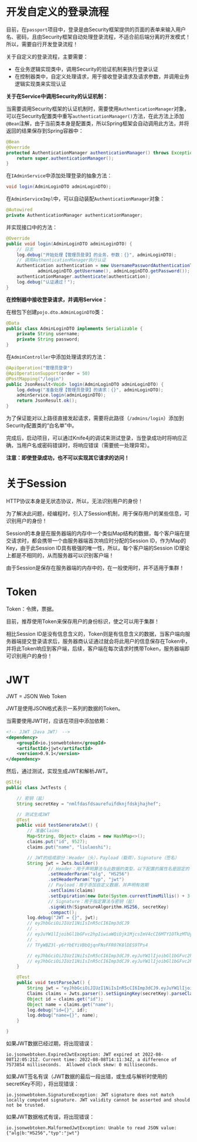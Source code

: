 # 开发自定义的登录流程

目前，在`passport`项目中，登录是由Security框架提供的页面的表单来输入用户名、密码，且由Security框架自动处理登录流程，不适合前后端分离的开发模式！所以，需要自行开发登录流程！

关于自定义的登录流程，主要需要：

- 在业务逻辑实现类中，调用Security的验证机制来执行登录认证
- 在控制器类中，自定义处理请求，用于接收登录请求及请求参数，并调用业务逻辑实现类来实现认证

**关于在Service中调用Security的认证机制：**

当需要调用Security框架的认证机制时，需要使用`AuthenticationManager`对象，可以在Security配置类中重写`authenticationManager()`方法，在此方法上添加`@Bean`注解，由于当前类本身是配置类，所以Spring框架会自动调用此方法，并将返回的结果保存到Spring容器中：

```java
@Bean
@Override
protected AuthenticationManager authenticationManager() throws Exception {
    return super.authenticationManager();
}
```

在`IAdminService`中添加处理登录的抽象方法：

```java
void login(AdminLoginDTO adminLoginDTO);
```

在`AdminServiceImpl`中，可以自动装配`AuthenticationManager`对象：

```java
@Autowired
private AuthenticationManager authenticationManager;
```

并实现接口中的方法：

```java
@Override
public void login(AdminLoginDTO adminLoginDTO) {
    // 日志
    log.debug("开始处理【管理员登录】的业务，参数：{}", adminLoginDTO);
    // 调用AuthenticationManager执行认证
    Authentication authentication = new UsernamePasswordAuthenticationToken(
            adminLoginDTO.getUsername(), adminLoginDTO.getPassword());
    authenticationManager.authenticate(authentication);
    log.debug("认证通过！");
}
```

**在控制器中接收登录请求，并调用Service：**

在根包下创建`pojo.dto.AdminLoginDTO`类：

```java
@Data
public class AdminLoginDTO implements Serializable {
    private String username;
    private String password;
}
```

在`AdminController`中添加处理请求的方法：

```java
@ApiOperation("管理员登录")
@ApiOperationSupport(order = 50)
@PostMapping("/login")
public JsonResult<Void> login(AdminLoginDTO adminLoginDTO) {
    log.debug("准备处理【管理员登录】的请求：{}", adminLoginDTO);
    adminService.login(adminLoginDTO);
    return JsonResult.ok();
}
```

为了保证能对以上路径直接发起请求，需要将此路径（`/admins/login`）添加到Security配置类的“白名单”中。

完成后，启动项目，可以通过Knife4j的调试来测试登录，当登录成功时将响应正确，当用户名或密码错误时，将响应错误（需要统一处理异常）。

**注意：即使登录成功，也不可以实现其它请求的访问！**

# 关于Session

HTTP协议本身是无状态协议，所以，无法识别用户的身份！

为了解决此问题，经编程时，引入了Session机制，用于保存用户的某些信息，可识别用户的身份！

Session的本身是在服务器端的内存中一个类似Map结构的数据，每个客户端在提交请求时，都会携带一个由服务器端首次响应时分配的Session ID，作为Map的Key，由于此Session ID具有极强的唯一性，所以，每个客户端的Session ID理论上都是不相同的，从而服务器可以识别客户端！

由于Session是保存在服务器端的内存中的，在一般使用时，并不适用于集群！

# Token

Token：令牌，票据。

目前，推荐使用Token来保存用户的身份标识，使之可以用于集群！

相比Session ID是没有信息含义的，Token则是有信息含义的数据，当客户端向服务器端提交登录请求后，服务器商认证通过就会将此用户的信息保存在Token中，并将此Token响应到客户端，后续，客户端在每次请求时携带Token，服务器端即可识别用户的身份！

# JWT

JWT = JSON Web Token

JWT是使用JSON格式表示一系列的数据的Token。

当需要使用JWT时，应该在项目中添加依赖：

```xml
<!-- JJWT（Java JWT） -->
<dependency>
    <groupId>io.jsonwebtoken</groupId>
    <artifactId>jjwt</artifactId>
    <version>0.9.1</version>
</dependency>
```

然后，通过测试，实现生成JWT和解析JWT。

```java
@Slf4j
public class JwtTests {

    // 密钥（盐）
    String secretKey = "nmlfdasfdsaurefuifdknjfdskjhajhef";

    // 测试生成JWT
    @Test
    public void testGenerateJwt() {
        // 准备Claims
        Map<String, Object> claims = new HashMap<>();
        claims.put("id", 9527);
        claims.put("name", "liulaoshi");

        // JWT的组成部分：Header（头），Payload（载荷），Signature（签名）
        String jwt = Jwts.builder()
                // Header：用于声明算法与此数据的类型，以下配置的属性名是固定的
                .setHeaderParam("alg", "HS256")
                .setHeaderParam("typ", "jwt")
                // Payload：用于添加自定义数据，并声明有效期
                .setClaims(claims)
                .setExpiration(new Date(System.currentTimeMillis() + 3 * 60 * 1000))
                // Signature：用于指定算法与密钥（盐）
                .signWith(SignatureAlgorithm.HS256, secretKey)
                .compact();
        log.debug("JWT = {}", jwt);
        // eyJhbGciOiJIUzI1NiIsInR5cCI6Imp3dCJ9
        // .
        // eyJuYW1lIjoibGl1bGFvc2hpIiwiaWQiOjk1MjcsImV4cCI6MTY1OTkzMTUyMX0
        // .
        // TFyWBZ3l-y6rYbEYiVBbQjqnFNsFFR07K8lDES9TPs4

        // eyJhbGciOiJIUzI1NiIsInR5cCI6Imp3dCJ9.eyJuYW1lIjoibGl1bGFvc2hpIiwiaWQiOjk1MjcsImV4cCI6MTY1OTkzOTM0N30.7rj8Lhus1EYXUxE4Zy1wx1WFpbvxIQEmya3-A9WZP20
        // eyJhbGciOiJIUzI1NiIsInR5cCI6Imp3dCJ9.eyJuYW1lIjoibGl1bGFvc2hpIiwiaWQiOjk1MjcsImV4cCI6MTY1OTkzOTUzMH0.lwD_PzrqGXEgQs3KmMjsYzTmhsKbGhKnd1WkDkFpj5M
    }

    @Test
    public void testParseJwt() {
        String jwt = "eyJhbGciOiJIUzI1NiIsInR5cCI6Imp3dCJ9.eyJuYW1lIjoibGl1bGFvc2hpIiwiaWQiOjk1MjcsImV4cCI6MTY1OTkzOTUzMH0.lwD_PzrqGXEgQs3KmMjsYzTmhsKbGhKnd1WkDkFpj5M";
        Claims claims = Jwts.parser().setSigningKey(secretKey).parseClaimsJws(jwt).getBody();
        Object id = claims.get("id");
        Object name = claims.get("name");
        log.debug("id={}", id);
        log.debug("name={}", name);
    }

}
```

如果JWT数据已经过期，将出现错误：

```
io.jsonwebtoken.ExpiredJwtException: JWT expired at 2022-08-08T12:05:21Z. Current time: 2022-08-08T14:11:34Z, a difference of 7573854 milliseconds.  Allowed clock skew: 0 milliseconds.
```

如果JWT签名有误（JWT数据的最后一段出错，或生成与解析时使用的secretKey不同），将出现错误：

```
io.jsonwebtoken.SignatureException: JWT signature does not match locally computed signature. JWT validity cannot be asserted and should not be trusted.
```

如果JWT数据格式有误，将出现错误：

```
io.jsonwebtoken.MalformedJwtException: Unable to read JSON value: {"alg|b:"HS256","typ":"jwt"}
```



